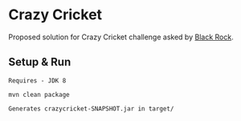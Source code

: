 # Crazy Cricket

Proposed solution for Crazy Cricket challenge asked by [Black Rock](https://github.com/blackrock/crazy-cricket).

## Setup & Run
```
Requires - JDK 8

mvn clean package

Generates crazycricket-SNAPSHOT.jar in target/

```
